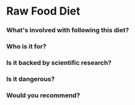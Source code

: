 # Raw Food Diet
### What's involved with following this diet? 

### Who is it for? 

### Is it backed by scientific research? 

### Is it dangerous? 

### Would you recommend? 
